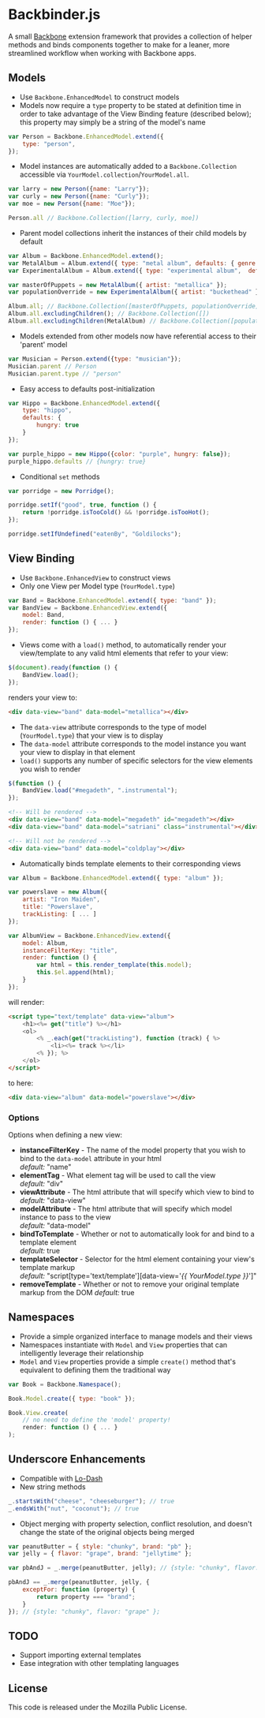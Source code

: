 # Backbinder.js

A small [Backbone](http://backbonejs.org) extension framework that provides a collection of helper methods and binds components together 
to make for a leaner, more streamlined workflow when working with Backbone apps.


## Models
- Use `Backbone.EnhancedModel` to construct models
- Models now require a `type` property to be stated at definition time in order to take advantage of the
View Binding feature (described below); this property may simply be a string of the model's name

```javascript
var Person = Backbone.EnhancedModel.extend({
    type: "person",
});
```

- Model instances are automatically added to a `Backbone.Collection` accessible via `YourModel.collection`/`YourModel.all`.

```javascript
var larry = new Person({name: "Larry"});
var curly = new Person({name: "Curly"});
var moe = new Person({name: "Moe"});

Person.all // Backbone.Collection([larry, curly, moe])
```

- Parent model collections inherit the instances of their child models by default

```javascript
var Album = Backbone.EnhancedModel.extend();
var MetalAlbum = Album.extend({ type: "metal album", defaults: { genre: "metal" } });
var ExperimentalAlbum = Album.extend({ type: "experimental album",  defaults: ( genre: "experimental" ) });

var masterOfPuppets = new MetalAlbum({ artist: "metallica" });
var populationOverride = new ExperimentalAlbum({ artist: "buckethead" });

Album.all; // Backbone.Collection([masterOfPuppets, populationOverride])
Album.all.excludingChildren(); // Backbone.Collection([])
Album.all.excludingChildren(MetalAlbum) // Backbone.Collection([populationOverride])
```

- Models extended from other models now have referential access to their 'parent' model

```javascript
var Musician = Person.extend({type: "musician"});
Musician.parent // Person
Musician.parent.type // "person"
```

- Easy access to defaults post-initialization

```javascript
var Hippo = Backbone.EnhancedModel.extend({
    type: "hippo",
    defaults: {
        hungry: true
    }
});

var purple_hippo = new Hippo({color: "purple", hungry: false});
purple_hippo.defaults // {hungry: true}
```

- Conditional `set` methods

```javascript
var porridge = new Porridge();

porridge.setIf("good", true, function () {
    return !porridge.isTooCold() && !porridge.isTooHot();
});

porridge.setIfUndefined("eatenBy", "Goldilocks");
```

## View Binding
- Use `Backbone.EnhancedView` to construct views
- Only one View per Model type (`YourModel.type`)

```javascript
var Band = Backbone.EnhancedModel.extend({ type: "band" });
var BandView = Backbone.EnhancedView.extend({
    model: Band,
    render: function () { ... }
});
```

- Views come with a `load()` method, to automatically render your view/template to any valid html elements that refer
to your view:

```javascript
$(document).ready(function () {
    BandView.load();
});
```

renders your view to:

```html
<div data-view="band" data-model="metallica"></div>
```

- The `data-view` attribute corresponds to the type of model (`YourModel.type`) that your view is to display
- The `data-model` attribute corresponds to the model instance you want your view to display in that element
- `load()` supports any number of specific selectors for the view elements you wish to render

```javascript
$(function () {
    BandView.load("#megadeth", ".instrumental");
});
```

```html
<!-- Will be rendered -->
<div data-view="band" data-model="megadeth" id="megadeth"></div>
<div data-view="band" data-model="satriani" class="instrumental"></div>

<!-- Will not be rendered -->
<div data-view="band" data-model="coldplay"></div>
```

- Automatically binds template elements to their corresponding views

```javascript
var Album = Backbone.EnhancedModel.extend({ type: "album" });

var powerslave = new Album({
    artist: "Iron Maiden",
    title: "Powerslave",
    trackListing: [ ... ]
});

var AlbumView = Backbone.EnhancedView.extend({
    model: Album,
    instanceFilterKey: "title",
    render: function () {
        var html = this.render_template(this.model);
        this.$el.append(html);
    }
});
```

will render:

```html
<script type="text/template" data-view="album">
    <h1><%= get("title") %></h1>
    <ol>
        <% _.each(get("trackListing"), function (track) { %>
            <li><%= track %></li>
        <% }); %>
    </ol>
</script>
```

to here:

```html
<div data-view="album" data-model="powerslave"></div>
```

### Options
Options when defining a new view:  
- **instanceFilterKey** - The name of the model property that you wish to bind to the `data-model` attribute in your html  
  _default:_ "name"  
- **elementTag** - What element tag will be used to call the view  
  _default:_ "div"  
- **viewAttribute** - The html attribute that will specify which view to bind to  
  _default:_ "data-view"  
- **modelAttribute** - The html attribute that will specify which model instance to pass to the view  
  _default:_ "data-model"  
- **bindToTemplate** - Whether or not to automatically look for and bind to a template element  
  _default:_ true  
- **templateSelector** - Selector for the html element containing your view's template markup  
  _default:_ "script[type='text/template']\[data-view='_{{ YourModel.type }}_']"  
- **removeTemplate** - Whether or not to remove your original template markup from the DOM
  _default:_ true  


## Namespaces
- Provide a simple organized interface to manage models and their views
- Namespaces instantiate with `Model` and `View` properties that can intelligently leverage their relationship
- `Model` and `View` properties provide a simple `create()` method that's equivalent to defining them the traditional way

```javascript
var Book = Backbone.Namespace();

Book.Model.create({ type: "book" });

Book.View.create(
    // no need to define the 'model' property!
    render: function () { ... }
);
```

## Underscore Enhancements
- Compatible with [Lo-Dash](https://github.com/bestiejs/lodash)
- New string methods

```javascript
_.startsWith("cheese", "cheeseburger"); // true
_.endsWith("nut", "coconut"); // true
```

- Object merging with property selection, conflict resolution, and doesn't change the state 
of the original objects being merged

```javascript
var peanutButter = { style: "chunky", brand: "pb" };
var jelly = { flavor: "grape", brand: "jellytime" };

var pbAndJ = _.merge(peanutButter, jelly); // {style: "chunky", flavor: "grape", brand: "pb" };

pbAndJ == _.merge(peanutButter, jelly, {
    exceptFor: function (property) {
        return property === "brand";
    }
}); // {style: "chunky", flavor: "grape" };
```

## TODO
- Support importing external templates
- Ease integration with other templating languages


## License
This code is released under the Mozilla Public License.

